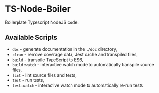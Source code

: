 # TS-Node-Boiler

Boilerplate Typescript NodeJS code.

## Available Scripts

- `doc` - generate documentation in the `./doc` directory,
- `clean` - remove coverage data, Jest cache and transpiled files,
- `build` - transpile TypeScript to ES6,
- `build:watch` - interactive watch mode to automatically transpile source files,
- `lint` - lint source files and tests,
- `test` - run tests,
- `test:watch` - interactive watch mode to automatically re-run tests
